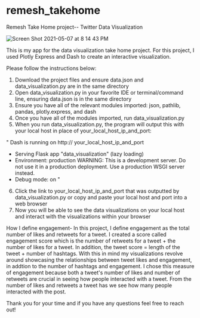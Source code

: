 # remesh_takehome
Remesh Take Home project-- Twitter Data Visualization 

![Screen Shot 2021-05-07 at 8 14 43 PM](https://user-images.githubusercontent.com/25694681/117519287-f665d980-af70-11eb-8d32-1c8ed544eb85.png)

This is my app for the data visualization take home project. For this project, I used Plotly Express and Dash to create an interactive visualization. 

Please follow the instructions below: 

1. Download the project files and ensure data.json and data_visualization.py are in the same directory 
2. Open data_visualization.py in your favorite IDE or terminal/command line, ensuring data.json is in the same directory
3. Ensure you have all of the relevant modules imported: json, pathlib, pandas, plotly.express, and dash
4. Once you have all of the modules imported, run data_visualization.py
5. When you run data_visualization.py, the program will output this with your local host in place of your_local_host_ip_and_port: 

"
Dash is running on http:// your_local_host_ip_and_port

 * Serving Flask app "data_visualization" (lazy loading)
 * Environment: production
   WARNING: This is a development server. Do not use it in a production deployment.
   Use a production WSGI server instead.
 * Debug mode: on
 "

6. Click the link to your_local_host_ip_and_port that was outputted by data_visualization.py or copy and paste your local host and port into a web browser
7. Now you will be able to see the data visualizations on your local host and interact with the visualizations within your browser 


How I define engagement- 
In this project, I define engagement as the total number of likes and retweets for a tweet. I created a score called engagement score which is the number of retweets for a tweet + the number of likes for a tweet. In addition, the tweet score = length of the tweet + number of hashtags. With this in mind my visualizations revolve around showcasing the relationships between tweet likes and engagement, in addtion to the number of hashtags and engagement. I chose this measure of engagement because both a tweet's number of likes and number of retweets are crucial in seeing how people interacted with a tweet. From the number of likes and retweets a tweet has we see how many people interacted with the post.

Thank you for your time and if you have any questions feel free to reach out!
